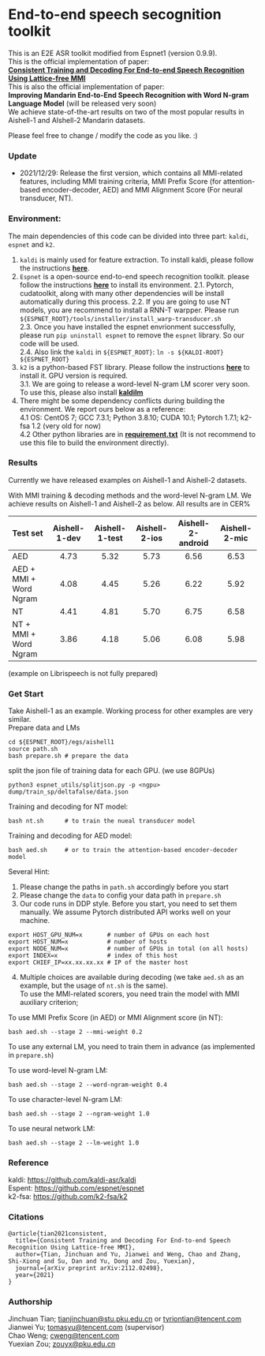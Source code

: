 # End-to-end speech secognition toolkit
This is an E2E ASR toolkit modified from Espnet1 (version 0.9.9).  
This is the official implementation of paper:  
[**Consistent Training and Decoding For End-to-end Speech Recognition Using Lattice-free MMI**](https://arxiv.org/abs/2112.02498)  
This is also the official implementation of paper:  
**Improving Mandarin End-to-End Speech Recognition with Word N-gram Language Model** (will be released very soon)  
We achieve state-of-the-art results on two of the most popular results in Aishell-1 and AIshell-2 Mandarin datasets.  

Please feel free to change / modify the code as you like. :)


### Update
- 2021/12/29: Release the first version, which contains all MMI-related features, including MMI training criteria, MMI Prefix Score (for attention-based encoder-decoder, AED) and MMI Alignment Score (For neural transducer, NT).


### Environment:
The main dependencies of this code can be divided into three part: `kaldi`, `espnet` and `k2`.  
1. `kaldi` is mainly used for feature extraction. To install kaldi, please follow the instructions [**here**](https://github.com/kaldi-asr/kaldi).
2. `Espnet` is a open-source end-to-end speech recognition toolkit. please follow the instructions [**here**](https://github.com/espnet/espnet) to install its environment.
    2.1. Pytorch, cudatoolkit, along with many other dependencies will be install automatically during this process.
    2.2. If you are going to use NT models, you are recommend to install a RNN-T warpper. Please run `${ESPNET_ROOT}/tools/installer/install_warp-transducer.sh`  
    2.3. Once you have installed the espnet envrionment successfully, please run `pip uninstall espnet` to remove the `espnet` library. So our code will be used.  
    2.4. Also link the `kaldi` in `${ESPNET_ROOT}`: `ln -s ${KALDI-ROOT} ${ESPNET_ROOT}`
3. `k2` is a python-based FST library. Please follow the instructions [**here**](https://github.com/k2-fsa/k2) to install it. GPU version is required.  
    3.1. We are going to release a word-level N-gram LM scorer very soon. To use this, please also install [**kaldilm**](https://github.com/csukuangfj/kaldilm)
4. There might be some dependency conflicts during building the environment. We report ours below as a reference:  
    4.1 OS: CentOS 7; GCC 7.3.1; Python 3.8.10; CUDA 10.1; Pytorch 1.7.1; k2-fsa 1.2 (very old for now)  
    4.2 Other python libraries are in [**requirement.txt**](https://github.com/jctian98/e2e_lfmmi/blob/master/requirement.txt) (It is not recommend to use this file to build the environment directly).

### Results
Currently we have released examples on Aishell-1 and Aishell-2 datasets.  

With MMI training & decoding methods and the word-level N-gram LM. We achieve results on Aishell-1 and Aishell-2 as below. All results are in CER%

|  Test set                      | Aishell-1-dev | Aishell-1-test | Aishell-2-ios | Aishell-2-android | Aishell-2-mic |  
|  :----                         | :-: | :--: | :-: | :-----: | :-: |
| AED                            | 4.73| 5.32  | 5.73| 6.56    | 6.53| 
| AED + MMI + Word Ngram         | 4.08| 4.45 | 5.26| 6.22    | 5.92|
| NT                             | 4.41| 4.81 | 5.70| 6.75    | 6.58|
| NT + MMI + Word Ngram          | 3.86| 4.18 | 5.06| 6.08    | 5.98|
 
(example on Librispeech is not fully prepared)

### Get Start
Take Aishell-1 as an example. Working process for other examples are very similar.  
Prepare data and LMs

```
cd ${ESPNET_ROOT}/egs/aishell1
source path.sh
bash prepare.sh # prepare the data
```

split the json file of training data for each GPU. (we use 8GPUs)
```
python3 espnet_utils/splitjson.py -p <ngpu> dump/train_sp/deltafalse/data.json
```

Training and decoding for NT model:
```
bash nt.sh      # to train the nueal transducer model
```
Training and decoding for AED model:
```
bash aed.sh     # or to train the attention-based encoder-decoder model
```

Several Hint:
1. Please change the paths in `path.sh` accordingly before you start
2. Please change the `data` to config your data path in `prepare.sh`
3. Our code runs in DDP style. Before you start, you need to set them manually. We assume Pytorch distributed API works well on your machine.  
```
export HOST_GPU_NUM=x       # number of GPUs on each host
export HOST_NUM=x           # number of hosts
export NODE_NUM=x           # number of GPUs in total (on all hosts)
export INDEX=x              # index of this host
export CHIEF_IP=xx.xx.xx.xx # IP of the master host
```
4. Multiple choices are available during decoding (we take `aed.sh` as an example, but the usage of `nt.sh` is the same).  
   To use the MMI-related scorers, you need train the model with MMI auxiliary criterion;  
   
  To use MMI Prefix Score (in AED) or MMI Alignment score (in NT):
  ```
  bash aed.sh --stage 2 --mmi-weight 0.2
  ```
  
  To use any external LM, you need to train them in advance (as implemented in `prepare.sh`)  
  
  To use word-level N-gram LM:
  ```
  bash aed.sh --stage 2 --word-ngram-weight 0.4
  ```
  To use character-level N-gram LM:
  ```
  bash aed.sh --stage 2 --ngram-weight 1.0
  ```
  To use neural network LM:
  ```
  bash aed.sh --stage 2 --lm-weight 1.0
  ```

### Reference
kaldi: https://github.com/kaldi-asr/kaldi  
Espent: https://github.com/espnet/espnet  
k2-fsa: https://github.com/k2-fsa/k2  

### Citations
```
@article{tian2021consistent,  
  title={Consistent Training and Decoding For End-to-end Speech Recognition Using Lattice-free MMI},  
  author={Tian, Jinchuan and Yu, Jianwei and Weng, Chao and Zhang, Shi-Xiong and Su, Dan and Yu, Dong and Zou, Yuexian},  
  journal={arXiv preprint arXiv:2112.02498},  
  year={2021}  
}  
```

### Authorship
Jinchuan Tian;  tianjinchuan@stu.pku.edu.cn or tyriontian@tencent.com  
Jianwei Yu; tomasyu@tencent.com (supervisor)  
Chao Weng; cweng@tencent.com  
Yuexian Zou; zouyx@pku.edu.cn 
